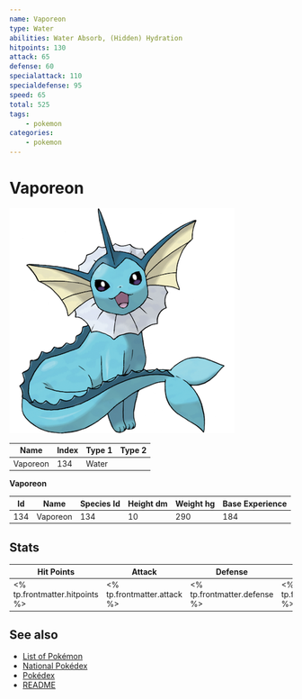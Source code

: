```yaml
---
name: Vaporeon
type: Water
abilities: Water Absorb, (Hidden) Hydration
hitpoints: 130
attack: 65
defense: 60
specialattack: 110
specialdefense: 95
speed: 65
total: 525
tags:
    - pokemon
categories:
    - pokemon
---
```


# Vaporeon


![Vaporeon](images/134.png)

| **Name** | **Index** | **Type 1** | **Type 2** |
|----|----|----|----|
| Vaporeon | 134 | Water  |  |

**Vaporeon** 




| **Id** | **Name** | **Species Id** | **Height dm** | **Weight hg** | **Base Experience** |
|--------|----------|----------------|------------|------------|---------------------|
| 134 | Vaporeon | 134 | 10 | 290 | 184 |



## Stats

| **Hit Points** | **Attack** | **Defense** | **Special Attack** | **Special Defense** | **Speed** | **Total** |
|----------------|------------|-------------|--------------------|---------------------|-----------|-----------|
| <% tp.frontmatter.hitpoints %> | <% tp.frontmatter.attack %> | <% tp.frontmatter.defense %> | <% tp.frontmatter.specialattack %> | <% tp.frontmatter.specialdefense %> | <% tp.frontmatter.speed %> | <% tp.frontmatter.total %> |

## See also

- [List of Pokémon](../pokemon.md)
- [National Pokédex](../national_pokedex.md)
- [Pokédex](../pokedex.md)
- [README](../README.md)
